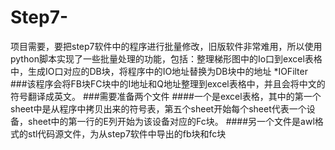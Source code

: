 # Step7-
项目需要，要把step7软件中的程序进行批量修改，旧版软件非常难用，所以使用python脚本实现了一些批量处理的功能，包括：整理梯形图中的Io口到excel表格中，生成IO口对应的DB块，将程序中的IO地址替换为DB块中的地址
*IOFilter
###该程序会将FB块FC块中的I地址和Q地址整理到excel表格中，并且会将中文的符号翻译成英文。
###需要准备两个文件
####一个是excel表格，其中的第一个sheet中是从程序中拷贝出来的符号表，第五个sheet开始每个sheet代表一个设备，sheet中的第一行的E列开始为该设备对应的Fc块。
####另一个文件是awl格式的stl代码源文件，为从step7软件中导出的fb块和fc块
